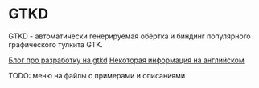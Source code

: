 # GTKD

GTKD - автоматически генерируемая обёртка и биндинг популярного графического тулкита GTK.

[Блог про разработку на gtkd](http://gtkdcoding.com/)
[Некоторая информация на английском](https://gitlab.com/9898287/gtkdnotes)

TODO: меню на файлы с примерами и описаниями
